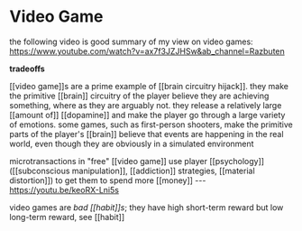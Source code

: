 # Video Game

the following video is good summary of my view on video games: <https://www.youtube.com/watch?v=ax7f3JZJHSw&ab_channel=Razbuten>

**tradeoffs**

[[video game]]s are a prime example of [[brain circuitry hijack]]. they make the primitive [[brain]] circuitry of the player believe they are achieving something, where as they are arguably not. they release a relatively large [[amount of]] [[dopamine]] and make the player go through a large variety of emotions. some games, such as first-person shooters, make the primitive parts of the player's [[brain]] believe that events are happening in the real world, even though they are obviously in a simulated environment

microtransactions in "free" [[video game]] use player [[psychology]] ([[subconscious manipulation]], [[addiction]] strategies, [[material distortion]]) to get them to spend more [[money]] --- <https://youtu.be/keoRX-Lni5s>

video games are _bad [[habit]]s_; they have high short-term reward but low long-term reward, see [[habit]]

